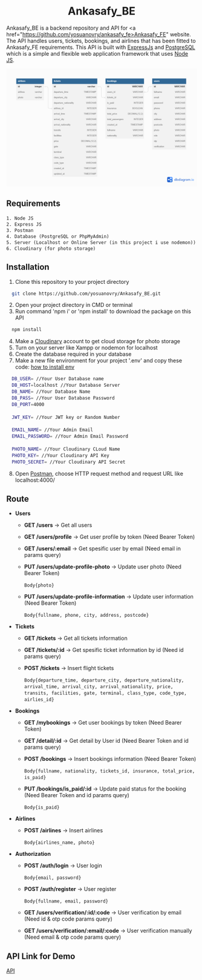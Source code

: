 <h1 align="center">Ankasafy_BE</h1>

Ankasafy_BE is a backend repository and API for <a href="https://github.com/yosuanovry/ankasafy_fe>Ankasafy_FE<a/>" website. The API handles users, tickets, bookings, and airlines that has been fitted to Ankasafy_FE requirements. This API is built with <a href="https://expressjs.com">ExpressJs</a> and <a href="https://www.postgresql.org/">PostgreSQL</a> which is a simple and flexible web application framework that uses <a href="https://nodejs.org/en/about/">Node JS<a/>.

![DB Diagram](/public/db.png)

## Requirements

    1. Node JS
    2. Express JS
    3. Postman
    4. Database (PostgreSQL or PhpMyAdmin)
    5. Server (Localhost or Online Server (in this project i use nodemon))
    6. Cloudinary (for photo storage)

## Installation

1. Clone this repository to your project directory

```bash
  git clone https://github.com/yosuanovry/Ankasafy_BE.git
```
2. Open your project directory in CMD or terminal
3. Run command 'npm i' or 'npm install' to download the package on this API
```bash
  npm install
```
4. Make a <a href='https://cloudinary.com'>Cloudinary</a> account to get cloud storage for photo storage
5. Turn on your server like Xampp or nodemon for localhost
6. Create the database required in your database
7. Make a new file environment for your project '.env' and copy these code: [how to install env](https://www.npmjs.com/package/dotenv)
```bash
  DB_USER= //Your User Database name
  DB_HOST=localhost //Your Database Server
  DB_NAME= //Your Database Name
  DB_PASS= //Your User Database Password
  DB_PORT=4000

  JWT_KEY= //Your JWT key or Random Number

  EMAIL_NAME= //Your Admin Email
  EMAIL_PASSWORD= //Your Admin Email Password

  PHOTO_NAME= //Your Cloudinary CLoud Name
  PHOTO_KEY= //Your Cloudinary API Key
  PHOTO_SECRET= //Your Cloudinary API Secret
```
8. Open <a href='https://www.postman.com'>Postman</a>, choose HTTP request method and request URL like localhost:4000/
## Route

* **Users**

    * **GET /users** → Get all users

    * **GET /users/profile** → Get user profile by token (Need Bearer Token)

    * **GET /users/:email** → Get spesific user by email (Need email in params query)

    * **PUT /users/update-profile-photo** → Update user photo (Need Bearer Token) 
        
        ```Body{photo}```

    * **PUT /users/update-profile-information** → Update user information (Need Bearer Token)
  
        ```Body{fullname, phone, city, address, postcode}```
  
* **Tickets**
    * **GET /tickets** → Get all tickets information

    * **GET /tickets/:id** → Get spesific ticket information by id (Need id params query)
 
    * **POST /tickets** → Insert flight tickets
  
        ```Body{departure_time, departure_city, departure_nationality, arrival_time, arrival_city, arrival_nationality, price, transits, facilities, gate, terminal, class_type, code_type, airlies_id}```

* **Bookings**
    * **GET /mybookings** → Get user bookings by token (Need Bearer Token)

    * **GET /detail/:id** → Get detail by User id (Need Bearer Token and id params query)

    * **POST /bookings** → Insert bookings information (Need Bearer Token)
  
        ```Body{fullname, nationality, tickets_id, insurance, total_price, is_paid}```

    * **PUT /bookings/is_paid/:id** →  Update paid status for the booking (Need Bearer Token and id params query) 
        
        ```Body{is_paid}```

* **Airlines**
    * **POST /airlines** → Insert airlines 
  
        ```Body{airlines_name, photo}```
  
* **Authorization**
    * **POST /auth/login** → User login
  
        ```Body{email, password}```

    * **POST /auth/register** → User register
  
        ```Body{fullname, email, password}```

    * **GET /users/verification/:id/:code** → User verification by email (Need id & otp code params query)

    * **GET /users/verification/:email/:code** → User verification manually (Need email & otp code params query)

## API Link for Demo

[API](https://drab-gray-bull-ring.cyclic.app)
